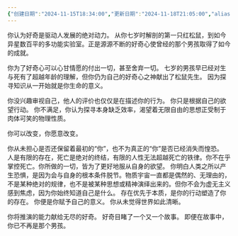 ```yaml
---
{"创建日期":"2024-11-15T18:34:00","更新日期":"2024-11-18T21:05:00","aliases":["推演之推演"],"tags":["falcon","闳推演"],"dg-publish":true,"permalink":"/02-闳推演/推演-新古典、极简与存在主义/","dgPassFrontmatter":true,"noteIcon":"\\！Read Me！\\others\\data\\svg","created":"2024-11-20T15:00:11.623+08:00","updated":"2024-11-23T19:18:45.787+08:00"}
---
```



你认为好奇是驱动人发展的绝对动力。
从你七岁时解剖的第一只红松鼠，到如今异星数百平的多功能实验室。正是源源不断的好奇心使曾经的那个男孩取得了如今的成就。

你为了好奇心可以心甘情愿的付出一切，甚至舍弃一切。
七岁的男孩早已经对生与死有了超越年龄的理解，但你仍为自己的好奇心之神献出了松鼠先生。
因为探寻知识从一开始就是你生命的意义。

你没兴趣审视自己，他人的评价也仅仅是在描述你的行为。
你只是根据自己的欲望行动。
你不满足，你认为探寻本身缺乏效率，渴望着无限自由的思想正受制于肉体可笑的物理性质。

你可以改变，你愿意改变。

你从未担心是否还保留着最初的“你”，也不为真正的“你”是否已经消失而惶恐。
人是有限的存在，死亡是绝对的终结，有限的人性无法超越死亡的铁律。你不在乎掌控死亡。你所做的一切，皆为了更好地服从自身的欲望。
你明白人类之所以产生恐惧，是因为会与自身的根本条件脱节。物质宇宙一直都是偶然的、无理由的，不是某种绝对的规律，也不是被某种思想或精神演绎出来的。但你不会为虚无主义感到焦虑，因为你始终知道自己是什么。
存在优先于本质，是你的行动塑造了你的存在。
你便是你赋予自己的意义。
你从未觉得世界如此清晰。

你将推演的能力献给无尽的好奇。
好奇目睹了一个又一个故事。
即便在故事中，你已不再是那个男孩。
